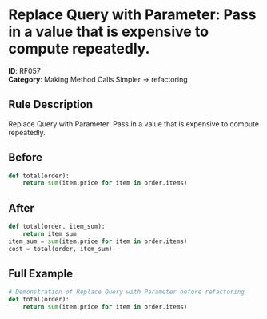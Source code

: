 # Replace Query with Parameter: Pass in a value that is expensive to compute repeatedly.

**ID**: RF057  
**Category**: Making Method Calls Simpler → refactoring

## Rule Description
Replace Query with Parameter: Pass in a value that is expensive to compute repeatedly.

## Before
```python
def total(order):
    return sum(item.price for item in order.items)
```

## After  
```python
def total(order, item_sum):
    return item_sum
item_sum = sum(item.price for item in order.items)
cost = total(order, item_sum)
```

## Full Example
```python
# Demonstration of Replace Query with Parameter before refactoring
def total(order):
    return sum(item.price for item in order.items)
```

